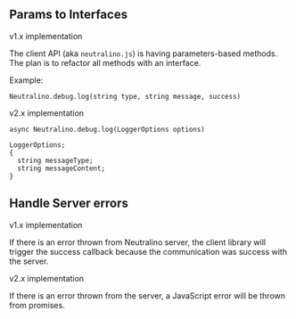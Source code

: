 ## Params to Interfaces

v1.x implementation

The client API (aka `neutralino.js`) is having parameters-based methods. The plan is to refactor all methods with an interface. 

Example:

`Neutralino.debug.log(string type, string message, success)`

v2.x implementation

`async Neutralino.debug.log(LoggerOptions options)`

```
LoggerOptions;
{
  string messageType;
  string messageContent;
}
```

## Handle Server errors

v1.x implementation

If there is an error thrown from Neutralino server, the client library will trigger the success callback because 
the communication was success with the server.

v2.x implementation

If there is an error thrown from the server, a JavaScript error will be thrown from promises.
